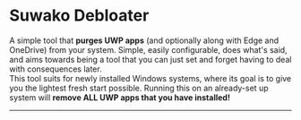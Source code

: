 # Suwako Debloater
A simple tool that **purges UWP apps** (and optionally along with Edge and OneDrive) from your system. Simple, easily configurable, does what's said, and aims towards being a tool that you can just set and forget having to deal with consequences later.  
This tool suits for newly installed Windows systems, where its goal is to give you the lightest fresh start possible. Running this on an already-set up system will **remove ALL UWP apps that you have installed!**

---

